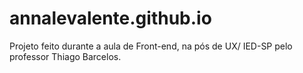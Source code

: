 # annalevalente.github.io
Projeto feito durante a aula de Front-end, na pós de UX/ IED-SP pelo professor Thiago Barcelos.
